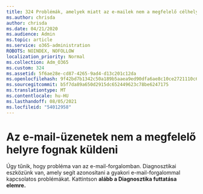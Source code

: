 ```yaml
---
title: 324 Problémák, amelyek miatt az e-mailek nem a megfelelő célhelyre fognak átérni
ms.author: chrisda
author: chrisda
ms.date: 04/21/2020
ms.audience: Admin
ms.topic: article
ms.service: o365-administration
ROBOTS: NOINDEX, NOFOLLOW
localization_priority: Normal
ms.collection: Adm_O365
ms.custom: 324
ms.assetid: 5f6ae28e-cd87-4265-9ad4-d13c201c12da
ms.openlocfilehash: 9f42bd7b1342c50a189b5aaea9ed90dfa6ae8c10ce2721110c69d636de0f6181
ms.sourcegitcommit: b5f7da89a650d2915dc652449623c78be6247175
ms.translationtype: MT
ms.contentlocale: hu-HU
ms.lasthandoff: 08/05/2021
ms.locfileid: "54012958"
---
```

# <a name="email-messages-are-going-to-the-wrong-destination"></a>Az e-mail-üzenetek nem a megfelelő helyre fognak küldeni

Úgy tűnik, hogy probléma van az e-mail-forgalomban. Diagnosztikai eszközünk van, amely segít azonosítani a gyakori e-mail-forgalommal kapcsolatos problémákat. Kattintson **alább a Diagnosztika futtatása elemre.**
